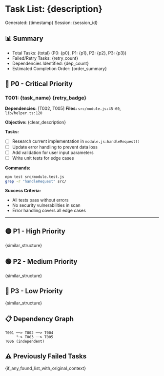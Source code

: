 # Task List: {description}

Generated: {timestamp}
Session: {session_id}

## 📊 Summary

- Total Tasks: {total} (P0: {p0}, P1: {p1}, P2: {p2}, P3: {p3})
- Failed/Retry Tasks: {retry_count}
- Dependencies Identified: {dep_count}
- Estimated Completion Order: {order_summary}

## 🔴 P0 - Critical Priority

### T001: {task_name} {retry_badge}

**Dependencies:** [T002, T005]
**Files:** `src/module.js:45-60`, `lib/helper.ts:120`

**Objective:** {clear_description}

**Tasks:**

- [ ] Research current implementation in `module.js:handleRequest()`
- [ ] Update error handling to prevent data loss
- [ ] Add validation for user input parameters
- [ ] Write unit tests for edge cases

**Commands:**

```bash
npm test src/module.test.js
grep -r "handleRequest" src/
```

**Success Criteria:**

- All tests pass without errors
- No security vulnerabilities in scan
- Error handling covers all edge cases

---

## 🟡 P1 - High Priority

{similar_structure}

## 🟢 P2 - Medium Priority

{similar_structure}

## 🔵 P3 - Low Priority

{similar_structure}

## 📋 Dependency Graph

```
T001 ──> T002 ──> T004
     └─> T003 ──> T005
T006 (independent)
```

## ⚠️ Previously Failed Tasks

{if_any_found_list_with_original_context}
